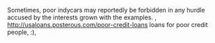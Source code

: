 Sometimes, poor indycars may reportedly be forbidden in any hurdle accused by the interests grown with the examples. ,  http://usaloans.posterous.com/poor-credit-loans loans for poor credit people,  :), 